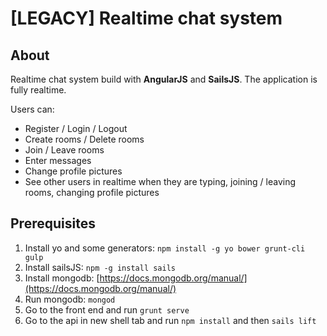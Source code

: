 # [LEGACY] Realtime chat system

## About

Realtime chat system build with **AngularJS** and **SailsJS**. The application is fully realtime.

Users can: 
* Register / Login / Logout
* Create rooms / Delete rooms
* Join / Leave rooms
* Enter messages
* Change profile pictures
* See other users in realtime when they are typing, joining / leaving rooms, changing profile pictures

## Prerequisites

1. Install yo and some generators: `npm install -g yo bower grunt-cli gulp`
1. Install sailsJS: `npm -g install sails`
1. Install mongodb: [https://docs.mongodb.org/manual/](https://docs.mongodb.org/manual/)
1. Run mongodb: `mongod`
1. Go to the front end and run `grunt serve`
1. Go to the api in new shell tab and run `npm install` and then `sails lift`
